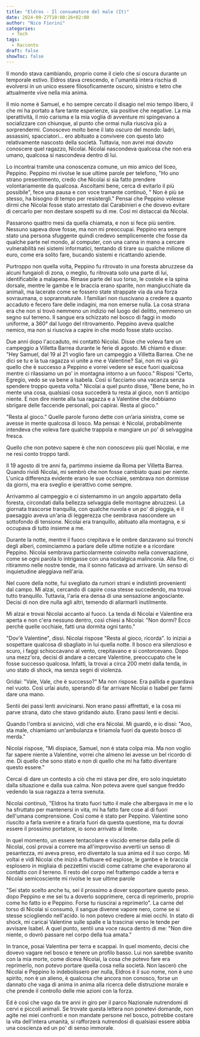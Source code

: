 ```yaml
---
title: "Eldros - Il consumatore del male (It)"
date: 2024-09-27T10:00:26+02:00
author: "Nico Fiorini"
categories: 
  - Tech 
tags: 
  - Racconto
draft: false 
showToc: false
---
```


Il mondo stava cambiando, proprio come il cielo che si oscura durante un temporale estivo. Eldros stava crescendo, e l'umanità intera rischia di evolversi in un unico essere filosoficamente oscuro, sinistro e tetro che attualmente vive nella mia anima.

Il mio nome è Samuel, e ho sempre cercato il disagio nel mio tempo libero, il che mi ha portato a fare tante esperienze, sia positive che negative. La mia iperattività, il mio carisma e la mia voglia di avventure mi spingevano a socializzare con chiunque, al punto che ormai nulla riusciva più a sorprendermi. Conoscevo molto bene il lato oscuro del mondo: ladri, assassini, spacciatori... ero abituato a convivere con questo lato relativamente nascosto della società. Tuttavia, non avrei mai dovuto conoscere quel ragazzo, Nicolai. Nicolai nascondeva qualcosa che non era umano, qualcosa si nascondeva dentro di lui.

Lo incontrai tramite una conoscenza comune, un mio amico del liceo, Peppino.
Peppino mi rivolse le sue ultime parole per telefono, "Ho uno strano presentimento, credo che Nicolai si sia fatto prendere volontariamente da qualcosa. Ascoltami bene, cerca di evitarlo il più possibile", fece una pausa  e con voce tramante continuò,  " Non è più se stesso, ha bisogno di tempo per resistergli."
Pensai che Peppino volesse dirmi che Nicolai fosse stato arrestato dai Carabinieri e che dovevo evitare di cercarlo per non destare sospetti su di me. Così mi distaccai da Nicolai.

Passarono quattro mesi da quella chiamata, e non si fece più sentire. Nessuno sapeva dove fosse, ma non mi preoccupai. Peppino era sempre stato una persona sfuggente quindi credevo semplicemente che fosse da qualche parte nel mondo, al computer, con una canna in mano a cercare vulnerabilità nei sistemi informatici, tentando di tirare su qualche milione di euro, come era solito fare, bucando sistemi e ricattando aziende.

Purtroppo non quella volta, Peppino fu ritrovato in una foresta abruzzese da alcuni fungaioli di zona, o meglio, fu ritrovata solo una parte di lui, identificabile a malapena. Rimase parte del suo torso, le costole e la spina dorsale, mentre le gambe e le braccia erano sparite, non mangiucchiate da animali, ma lacerate come se fossero state strappate via da una forza sovraumana, o soprannaturale. I familiari non riuscivano a credere a quanto accaduto e fecero fare delle indagini, ma non emerse nulla. La cosa strana era che non si trovò nemmeno un indizio nel luogo del delitto, nemmeno un segno sul terreno. Il sangue era schizzato nel bosco di faggi in modo uniforme, a 360° dal luogo del ritrovamento. Peppino aveva qualche nemico, ma non si riusciva a capire in che modo fosse stato ucciso.

Due anni dopo l'accaduto, mi contattò Nicolai. Disse che voleva fare un campeggio a Villetta Barrea durante le ferie di agosto. Mi chiamò e disse: "Hey Samuel, dal 19 al 21 voglio fare un campeggio a Villetta Barrea. Che ne dici se tu e la tua ragazza vi unite a me e Valentine? Sai, non mi va giù quello che è successo a Peppino e vorrei vedere se esce fuori qualcosa mentre ci rilassiamo un po' in montagna intorno a un fuoco." Risposi "Certo, Egregio, vedo se va bene a Isabela. Così si facciamo una vacanza senza spendere troppo questa volta." Nicolai a quel punto disse, "Bene bene, ho in mente una cosa, qualsiasi cosa succederà tu resta al gioco, non ti anticipo niente. E non dire niente alla tua ragazza e a Valentine che dobbiamo sbrigare delle faccende personali, poi capirai. Resta al gioco."

"Resta al gioco." Quelle parole furono dette con un’aria sinistra, come se avesse in mente qualcosa di losco. Ma pensai: è Nicolai, probabilmente intendeva che voleva fare qualche trappola e mangiare un po' di selvaggina fresca.

Quello che non potevo sapere è che non conoscevo più quel Nicolai, e me ne resi conto troppo tardi.

Il 19 agosto di tre anni fa, partimmo insieme da Roma per Villetta Barrea. Quando rividi Nicolai, mi sembrò che non fosse cambiato quasi per niente. L'unica differenza evidente erano le sue occhiaie, sembrava non dormisse da giorni, ma era sveglio e iperattivo come sempre.

Arrivammo al campeggio e ci sistemammo in un angolo appartato della foresta, circondati dalla bellezza selvaggia delle montagne abruzzesi. La giornata trascorse tranquilla, con qualche nuvola e un po' di pioggia, e il paesaggio aveva un'aria di leggerezza che sembrava nascondere un sottofondo di tensione. Nicolai era tranquillo, abituato alla montagna, e si occupava di tutto insieme a me.

Durante la notte, mentre il fuoco crepitava e le ombre danzavano sui tronchi degli alberi, cominciammo a parlare delle ultime notizie e a ricordare Peppino. Nicolai sembrava particolarmente coinvolto nella conversazione, come se ogni parola lo intrigasse con una nostalgica malinconia. Alla fine, ci ritirammo nelle nostre tende, ma il sonno faticava ad arrivare. Un senso di inquietudine aleggiava nell'aria.

Nel cuore della notte, fui svegliato da rumori strani e indistinti provenienti dal campo. Mi alzai, cercando di capire cosa stesse succedendo, ma trovai tutto tranquillo. Tuttavia, l'aria era densa di una sensazione angosciante. Decisi di non dire nulla agli altri, temendo di allarmarli inutilmente.

Mi alzai e trovai Nicolai accanto al fuoco. La tenda di Nicolai e Valentine era aperta e non c'era nessuno dentro, così chiesi a Nicolai: "Non dormi? Ecco perchè quelle occhiaie, fatti una dormita ogni tanto." 

"Dov'è Valentine", dissi. Nicolai rispose "Resta al gioco, ricorda".
Io iniziai a sospettare qualcosa di sbagliato in lui quella notte.
Il bosco era silenzioso e scuro, i faggi schioccavano al vento, crepitavano e si contorcevano. Dopo una mezz'ora, decisi di andare a cercare Valentine, preoccupato che le fosse successo qualcosa. Infatti, la trovai a circa 200 metri dalla tenda, in uno stato di shock, ma senza segni di violenza.

Gridai: "Vale, Vale, che è successo?" Ma non rispose. Era pallida e guardava nel vuoto. Così urlai aiuto, sperando di far arrivare Nicolai o Isabel per farmi dare una mano.

Sentii dei passi lenti avvicinarsi. Non erano passi affrettati, e la cosa mi parve strana, dato che stavo gridando aiuto. Erano passi lenti e decisi.

Quando l'ombra si avvicinò, vidi che era Nicolai. Mi guardò, e io dissi: "Aoo, sta male, chiamiamo un'ambulanza e tiriamola fuori da questo bosco di merda."

Nicolai rispose, "Mi dispiace, Samuel, non è stata colpa mia. Ma non voglio far sapere niente a Valentine, vorrei che almeno lei avesse un bel ricordo di me. Di quello che sono stato e non di quello che mi ha fatto diventare questo essere."

Cercai di dare un contesto a ciò che mi stava per dire, ero solo inquietato dalla situazione e dalla sua calma. Non poteva avere quel sangue freddo vedendo la sua ragazza a terra svenuta.

Nicolai continuò, "Eldros ha tirato fuori tutto il male che albergava in me e lo ha sfruttato per mantenersi in vita, mi ha fatto fare cose al di fuori dell'umana comprensione. Così come è stato per Peppino. Valentine sono riuscito a farla svenire e a tirarla fuori da questa questione, ma tu dovrai essere il prossimo portatore, io sono arrivato al limite. 

In quel momento, un essere tentacolare e viscido emerse dalla pelle di Nicolai, così provai a correre ma all'improvviso avvertii un senso di pesantezza, mi aveva preso, ero diventato la sua anima ed il suo corpo. Mi voltai e vidi Nicolai che iniziò a fluttuare ed esplose, le gambe e le braccia esplosero in migliaia di pezzettini viscidi come catrame che evaporarono al contatto con il terreno. Il resto del corpo nel frattempo cadde a terra e Nicolai semicosciente mi rivolse le sue ultime parole

"Sei stato scelto anche tu, sei il prossimo a dover sopportare questo peso. dopo Peppino e me sei tu a doverlo sopprimere, cerca di reprimerlo, proprio come ho fatto io e Peppino. Forse tu riuscirai a reprimerlo". La carne del torso di Nicolai si consumò, il sangue divenne vapore nero, come se si stesse sciogliendo nell'acido. Io non potevo credere ai miei occhi. In stato di shock, mi caricai Valentine sulle spalle e la trascinai verso le tende per avvisare Isabel.  A quel punto, sentii una voce rauca dentro di me: "Non dire niente, o dovrò passare nel corpo della tua amata."

In trance, posai Valentina per terra e scappai. In quel momento, decisi che dovevo vagare nel bosco e tenere un profilo basso. Lui non sarebbe svanito con la mia morte, come diceva Nicolai, la cosa che potevo fare era reprimerlo, non potevo portare quella cosa nella società. Non lascerò che Nicolai e Peppino lo indebolissero per nulla, Eldros è il suo nome, non è uno spirito, non è un alieno, è qualcosa che ancora non conosco, forse un dannato che vaga di anima in anima alla ricerca delle distruzione morale e che prende il controllo delle mie azioni con la forza.

Ed è così che vago da tre anni in giro per il parco Nazionale nutrendomi di cervi e piccoli animali. Se trovate questa lettera non ponetevi domande, non agite nei miei confronti e non mandate persone nel bosco, potrebbe costare la vita dell'intera umanità, si rafforzerà nutrendosi di qualsiasi essere abbia una coscienza ed un po' di senso immorale.









